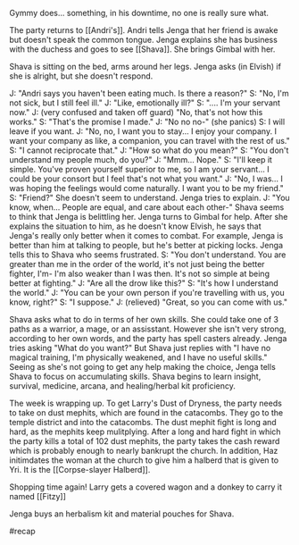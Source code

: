 Gymmy does... something, in his downtime, no one is really sure what. 

The party returns to [[Andri's]]. Andri tells Jenga that her friend is awake but doesn't speak the common tongue. Jenga explains she has business with the duchess and goes to see [[Shava]]. She brings Gimbal with her.

Shava is sitting on the bed, arms around her legs. Jenga asks (in Elvish) if she is alright, but she doesn't respond.

J: "Andri says you haven't been eating much. Is there a reason?"
S: "No, I'm not sick, but I still feel ill."
J: "Like, emotionally ill?"
S: ".... I'm your servant now."
J: (very confused and taken off guard) "No, that's not how this works."
S: "That's the promise I made."
J: "No no no-" (she panics)
S: I will leave if you want.
J: "No, no, I want you to stay... I enjoy your company. I want your company as like, a companion, you can travel with the rest of us."
S: "I cannot reciprocate that."
J: "How so what do you mean?"
S: "You don't understand my people much, do you?"
J: "Mmm... Nope."
S: "I'll keep it simple. You've proven yourself superior to me, so I am your servant... I could be your consort but I feel that's not what you want."
J: "No, I was... I was hoping the feelings would come naturally. I want you to be my friend."
S: "Friend?" She doesn't seem to understand.
Jenga tries to explain.
J: "You know, when... People are equal, and care about each other-"
Shava seems to think that Jenga is belittling her. Jenga turns to Gimbal for help. After she explains the situation to him, as he doesn't know Elvish, he says that Jenga's really only better when it comes to combat. For example, Jenga is better than him at talking to people, but he's better at picking locks.
Jenga tells this to Shava who seems frustrated.
S: "You don't understand. You are greater than me in the order of the world, it's not just being the better fighter, I'm- I'm also weaker than I was then. It's not so simple at being better at fighting."
J: "Are all the drow like this?"
S: "It's how I understand the world."
J: "You can be your own person if you're travelling with us, you know, right?"
S: "I suppose."
J: (relieved) "Great, so you can come with us."

Shava asks what to do in terms of her own skills. She could take one of 3 paths as a warrior, a mage, or an assisstant. However she isn't very strong, according to her own words, and the party has spell casters already. Jenga tries asking "What do you want?" But Shava just replies with "I have no magical training, I'm physically weakened, and I have no useful skills." Seeing as she's not going to get any help making the choice, Jenga tells Shava to focus on accumulating skills. Shava begins to learn insight, survival, medicine, arcana, and healing/herbal kit proficiency.

The week is wrapping up. To get Larry's Dust of Dryness, the party needs to take on dust mephits, which are found in the catacombs. They go to the temple district and into the catacombs. The dust mephit fight is long and hard, as the mephits keep mulitplying. After a long and hard fight in which the party kills a total of 102 dust mephits, the party takes the cash reward which is probably enough to nearly bankrupt the church. In addition, Haz initimdates the woman at the church to give him a halberd that is given to Yri. It is the [[Corpse-slayer Halberd]]. 

Shopping time again! Larry gets a covered wagon and a donkey to carry it named [[Fitzy]]

Jenga buys an herbalism kit and material pouches for Shava.

#recap
